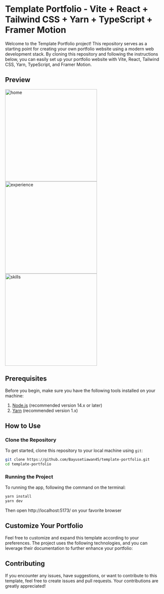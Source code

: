 # Template Portfolio - Vite + React + Tailwind CSS + Yarn + TypeScript + Framer Motion

Welcome to the Template Portfolio project! This repository serves as a starting point for creating your own portfolio website using a modern web development stack. By cloning this repository and following the instructions below, you can easily set up your portfolio website with Vite, React, Tailwind CSS, Yarn, TypeScript, and Framer Motion.

## Preview

<img width="300" alt="home" src="https://github.com/Bayusetiawan45/template-portfolio/assets/99315255/21b762f8-67ba-4c21-b126-4a094e873779">

<img width="300" alt="experience" src="https://github.com/Bayusetiawan45/template-portfolio/assets/99315255/c27282c9-568f-4b26-a057-85b7186526d0">

<img width="300" alt="skills" src="https://github.com/Bayusetiawan45/template-portfolio/assets/99315255/050336ee-bb3b-430d-a99d-68763eadc8e3">


## Prerequisites

Before you begin, make sure you have the following tools installed on your machine:

1. [Node.js](https://nodejs.org) (recommended version 14.x or later)
2. [Yarn](https://yarnpkg.com) (recommended version 1.x)

## How to Use

### Clone the Repository

To get started, clone this repository to your local machine using `git`:

```bash
git clone https://github.com/Bayusetiawan45/template-portfolio.git
cd template-portfolio
```

### Running the Project

To running the app, following the command on the terminal:

```bash
yarn install
yarn dev
```

Then open http://localhost:5173/ on your favorite browser

## Customize Your Portfolio

Feel free to customize and expand this template according to your preferences. The project uses the following technologies, and you can leverage their documentation to further enhance your portfolio:

## Contributing

If you encounter any issues, have suggestions, or want to contribute to this template, feel free to create issues and pull requests. Your contributions are greatly appreciated!
